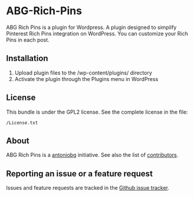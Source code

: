 ABG-Rich-Pins
=============

ABG Rich Pins is a plugin for Wordpress. A plugin designed to simplify Pinterest Rich Pins 
integration on WordPress. You can customize your Rich Pins in each post.

Installation
------------

1. Upload plugin files to the /wp-content/plugins/ directory
2. Activate the plugin through the Plugins menu in WordPress

License
-------

This bundle is under the GPL2 license. See the complete license in the file:

    /License.txt

About
-----

ABG Rich Pins is a [antoniobg](https://github.com/antoniobg) initiative.
See also the list of [contributors](https://github.com/antoniobg/ABG-Rich-Pins/graphs/contributors).

Reporting an issue or a feature request
---------------------------------------

Issues and feature requests are tracked in the [Github issue tracker](https://github.com/antoniobg/ABG-Rich-Pins/issues).
